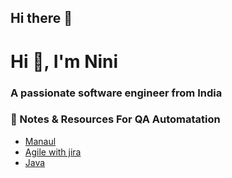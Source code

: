 ## Hi there 👋

<!--
**codewithnini/codewithnini** is a ✨ _special_ ✨ repository because its `README.md` (this file) appears on your GitHub profile.

Here are some ideas to get you started:

- 🔭 I’m currently working on ...
- 🌱 I’m currently learning ...
- 👯 I’m looking to collaborate on ...
- 🤔 I’m looking for help with ...
- 💬 Ask me about ...
- 📫 How to reach me: ...
- 😄 Pronouns: ...
- ⚡ Fun fact: ...
-->



<h1 align="left">Hi 👋, I'm Nini</h1>
<h3 align="left">A passionate software engineer from India</h3>

<h3 align="left">📒 Notes & Resources For QA Automatation</h3>
<ul>
   <li><a href="">Manaul</a></li>    
   <li><a href="https://github.com/codewithnini/hashnodeBlogs/blob/main/cmfz37nf3000002l5a1w7gw8v.md">Agile with jira</a></li>
   <li><a href="https://github.com/codewithnini/hashnodeBlogs/blob/main/cmfznn29b000102jy9mhqb9f5.md">Java</a></li>
<!--   <li><a href="./01_QA_NOTES/maven.md">Maven</a></li>
  <li><a href="">SQL</a></li>
   <li><a href="./01_QA_NOTES/selinium.md">Selenium With Java</a></li>
   <li><a href="">Appium</a></li>
   <li><a href="">TestNG</a></li>
   <li><a href="">API</a></li>
   <li><a href="">Restassured</a></li>
   <li><a href="./01_QA_NOTES/github.md">git and github</a></li>
   <li><a href="">jenkins</a></li>
   <li><a href="./01_QA_NOTES/javaCoding.md">Java Coding QA</a></li>
   <li><a href="./01_QA_NOTES/apiStatuscode.md">API Status Code</a></li>
   <li><a href="./01_QA_NOTES/xpath.md">Xpath</a></li>
   <li><a href="">DOM, BOM, AJAX</a></li>
   <li><a href="">Most Asked Interview QA </a></li>
    <li><a href="./01_QA_NOTES/summery.md">All Notes in summery</a></li>  
    -->
   
</ul>


